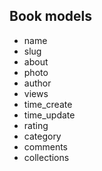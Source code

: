 ## Book models
- name
- slug
- about
- photo
- author
- views
- time_create
- time_update
- rating
- category
- comments
- collections